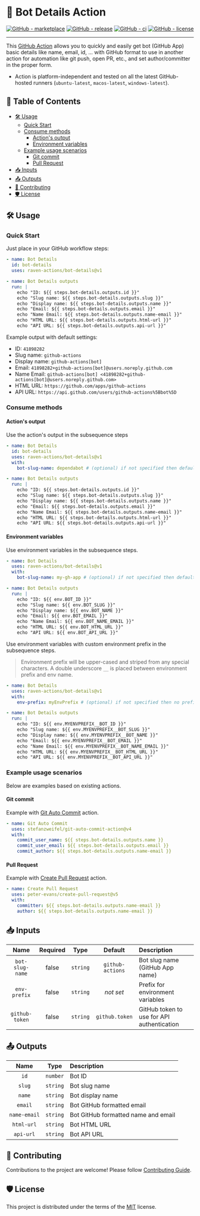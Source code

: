 # 🤖 Bot Details Action

[![GitHub - marketplace](https://img.shields.io/badge/marketplace-bot--details-blue?logo=github&style=flat-square)](https://github.com/marketplace/actions/bot-details)
[![GitHub - release](https://img.shields.io/github/v/release/raven-actions/bot-details?style=flat-square)](https://github.com/raven-actions/bot-details/releases/latest)
[![GitHub - ci](https://img.shields.io/github/actions/workflow/status/raven-actions/bot-details/ci.yml?logo=github&label=CI&style=flat-square&branch=main&event=push)](https://github.com/raven-actions/bot-details/actions/workflows/ci.yml?query=branch%3Amain+event%3Apush)
[![GitHub - license](https://img.shields.io/github/license/raven-actions/bot-details?style=flat-square)](https://github.com/raven-actions/bot-details/blob/main/LICENSE)

---

This [GitHub Action](https://github.com/features/actions) allows you to quickly and easily get bot (GitHub App) basic details like name, email, id, ... with GitHub format to use in another action for automation like git push, open PR, etc., and set author/committer in the proper form.

- Action is platform-independent and tested on all the latest GitHub-hosted runners (`ubuntu-latest`, `macos-latest`, `windows-latest`).

## 📑 Table of Contents <!-- omit in toc -->

- [🛠️ Usage](#️-usage)
  - [Quick Start](#quick-start)
  - [Consume methods](#consume-methods)
    - [Action's output](#actions-output)
    - [Environment variables](#environment-variables)
  - [Example usage scenarios](#example-usage-scenarios)
    - [Git commit](#git-commit)
    - [Pull Request](#pull-request)
- [📥 Inputs](#-inputs)
- [📤 Outputs](#-outputs)
- [👥 Contributing](#-contributing)
- [🛡️ License](#️-license)

## 🛠️ Usage

### Quick Start

Just place in your GitHub workflow steps:

```yaml
- name: Bot Details
  id: bot-details
  uses: raven-actions/bot-details@v1

- name: Bot Details outputs
  run: |
    echo "ID: ${{ steps.bot-details.outputs.id }}"
    echo "Slug name: ${{ steps.bot-details.outputs.slug }}"
    echo "Display name: ${{ steps.bot-details.outputs.name }}"
    echo "Email: ${{ steps.bot-details.outputs.email }}"
    echo "Name Email: ${{ steps.bot-details.outputs.name-email }}"
    echo "HTML URL: ${{ steps.bot-details.outputs.html-url }}"
    echo "API URL: ${{ steps.bot-details.outputs.api-url }}"
```

Example output with default settings:

- ID: `41898282`
- Slug name: `github-actions`
- Display name: `github-actions[bot]`
- Email: `41898282+github-actions[bot]@users.noreply.github.com`
- Name Email: `github-actions[bot] <41898282+github-actions[bot]@users.noreply.github.com>`
- HTML URL: `https://github.com/apps/github-actions`
- API URL: `https://api.github.com/users/github-actions%5Bbot%5D`

### Consume methods

#### Action's output

Use the action's output in the subsequence steps

```yaml
- name: Bot Details
  id: bot-details
  uses: raven-actions/bot-details@v1
  with:
    bot-slug-name: dependabot # (optional) if not specified then default one is 'github-actions'

- name: Bot Details outputs
  run: |
    echo "ID: ${{ steps.bot-details.outputs.id }}"
    echo "Slug name: ${{ steps.bot-details.outputs.slug }}"
    echo "Display name: ${{ steps.bot-details.outputs.name }}"
    echo "Email: ${{ steps.bot-details.outputs.email }}"
    echo "Name Email: ${{ steps.bot-details.outputs.name-email }}"
    echo "HTML URL: ${{ steps.bot-details.outputs.html-url }}"
    echo "API URL: ${{ steps.bot-details.outputs.api-url }}"
```

#### Environment variables

Use environment variables in the subsequence steps.

```yaml
- name: Bot Details
  uses: raven-actions/bot-details@v1
  with:
    bot-slug-name: my-gh-app # (optional) if not specified then default one is 'github-actions'

- name: Bot Details outputs
  run: |
    echo "ID: ${{ env.BOT_ID }}"
    echo "Slug name: ${{ env.BOT_SLUG }}"
    echo "Display name: ${{ env.BOT_NAME }}"
    echo "Email: ${{ env.BOT_EMAIL }}"
    echo "Name Email: ${{ env.BOT_NAME_EMAIL }}"
    echo "HTML URL: ${{ env.BOT_HTML_URL }}"
    echo "API URL: ${{ env.BOT_API_URL }}"
```

Use environment variables with custom environment prefix in the subsequence steps.

> Environment prefix will be upper-cased and striped from any special characters.
> A double underscore `__` is placed between environment prefix and env name.

```yaml
- name: Bot Details
  uses: raven-actions/bot-details@v1
  with:
    env-prefix: myEnvPrefix # (optional) if not specified then no prefix

- name: Bot Details outputs
  run: |
    echo "ID: ${{ env.MYENVPREFIX__BOT_ID }}"
    echo "Slug name: ${{ env.MYENVPREFIX__BOT_SLUG }}"
    echo "Display name: ${{ env.MYENVPREFIX__BOT_NAME }}"
    echo "Email: ${{ env.MYENVPREFIX__BOT_EMAIL }}"
    echo "Name Email: ${{ env.MYENVPREFIX__BOT_NAME_EMAIL }}"
    echo "HTML URL: ${{ env.MYENVPREFIX__BOT_HTML_URL }}"
    echo "API URL: ${{ env.MYENVPREFIX__BOT_API_URL }}"
```

### Example usage scenarios

Below are examples based on existing actions.

#### Git commit

Example with [Git Auto Commit](https://github.com/marketplace/actions/git-auto-commit) action.

```yaml
- name: Git Auto Commit
  uses: stefanzweifel/git-auto-commit-action@v4
  with:
    commit_user_name: ${{ steps.bot-details.outputs.name }}
    commit_user_email: ${{ steps.bot-details.outputs.email }}
    commit_author: ${{ steps.bot-details.outputs.name-email }}
```

#### Pull Request

Example with [Create Pull Request](https://github.com/marketplace/actions/create-pull-request) action.

```yaml
- name: Create Pull Request
  uses: peter-evans/create-pull-request@v5
  with:
    committer: ${{ steps.bot-details.outputs.name-email }}
    author: ${{ steps.bot-details.outputs.name-email }}
```

## 📥 Inputs

|      Name       | Required |   Type   |     Default      | Description                                |
|:---------------:|:--------:|:--------:|:----------------:|:-------------------------------------------|
| `bot-slug-name` |  false   | `string` | `github-actions` | Bot slug name (GitHub App name)            |
|  `env-prefix`   |  false   | `string` |    *not set*     | Prefix for environment variables           |
| `github-token`  |  false   | `string` |  `github.token`  | GitHub token to use for API authentication |

## 📤 Outputs

|     Name     |   Type   | Description                         |
|:------------:|:--------:|:------------------------------------|
|     `id`     | `number` | Bot ID                              |
|    `slug`    | `string` | Bot slug name                       |
|    `name`    | `string` | Bot display name                    |
|   `email`    | `string` | Bot GitHub formatted email          |
| `name-email` | `string` | Bot GitHub formatted name and email |
|  `html-url`  | `string` | Bot HTML URL                        |
|  `api-url`   | `string` | Bot API URL                         |

## 👥 Contributing

Contributions to the project are welcome! Please follow [Contributing Guide](https://github.com/raven-actions/bot-details/blob/main/.github/CONTRIBUTING.md).

## 🛡️ License

This project is distributed under the terms of the [MIT](https://github.com/raven-actions/bot-details/blob/main/LICENSE) license.
